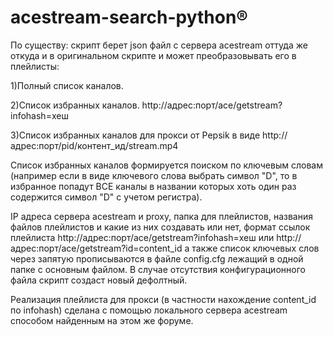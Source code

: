 # acestream-search-python®

По существу: скрипт берет json файл с сервера acestream оттуда же откуда и в оригинальном скрипте и может преобразовывать его в плейлисты:

1)Полный список каналов. 

2)Список избранных каналов. http://адрес:порт/ace/getstream?infohash=хеш

3)Список избранных каналов для прокси от Pepsik в виде http://адрес:порт/pid/контент_ид/stream.mp4

Список избранных каналов формируется поиском по ключевым словам (например если в виде ключевого слова выбрать символ "D", то в избранное попадут ВСЕ каналы в названии которых хоть один раз содержится символ "D" с учетом регистра). 

IP адреса сервера acestream и proxy, папка для плейлистов, названия файлов плейлистов и какие из них создавать или нет, формат ссылок плейлиста http://адрес:порт/ace/getstream?infohash=хеш или http://адрес:порт/ace/getstream?id=content_id а также список ключевых слов через запятую прописываются в файле config.cfg лежащий в одной папке с основным файлом. В случае отсутствия конфигурационного файла скрипт создаст новый дефолтный.

Реализация плейлиста для прокси (в частности нахождение content_id по infohash) сделана с помощью локального сервера acestream способом найденным на этом же форуме. 

